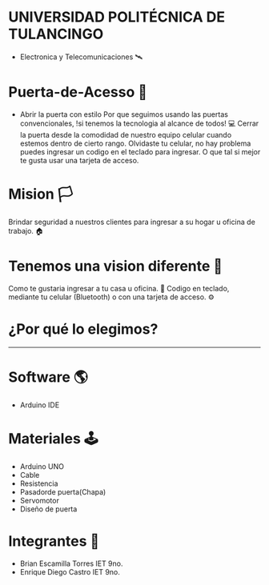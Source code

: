 # UNIVERSIDAD POLITÉCNICA DE TULANCINGO
  * Electronica y Telecomunicaciones  🛰
# Puerta-de-Acesso 🚪
 * Abrir la puerta con estilo 
Por que seguimos usando las puertas convencionales, !si tenemos la tecnologia al alcance de todos! 💻
Cerrar la puerta desde la comodidad de nuestro equipo celular cuando estemos dentro de cierto rango.
Olvidaste tu celular, no hay problema puedes ingresar un codigo en el teclado para ingresar.
O que tal si mejor te gusta usar una tarjeta de acceso.
# Mision 🏳
Brindar seguridad a nuestros clientes para ingresar a su hogar u oficina de trabajo. 🏠
# Tenemos una vision diferente 🚩
Como te gustaria ingresar a tu casa u oficina. 🕋
Codigo en teclado, mediante tu celular (Bluetooth) o con una tarjeta de acceso. ⚙
# ¿Por qué lo elegimos?
*****
# Software 🌎
  * Arduino IDE
# Materiales 🕹
  * Arduino UNO
  * Cable
  * Resistencia
  * Pasadorde puerta(Chapa)
  * Servomotor
  * Diseño de puerta
# Integrantes 🗿
  * Brian Escamilla Torres   IET 9no.
  * Enrique Diego Castro   IET 9no.
